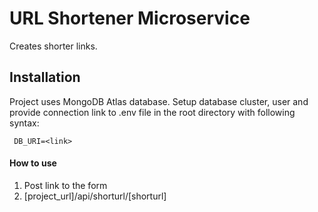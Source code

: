 # URL Shortener Microservice

Creates shorter links.

## Installation

Project uses MongoDB Atlas database. Setup database cluster, user and provide connection link to .env file in the root directory with following syntax:

``` DB_URI=<link>```

#### How to use

1. Post link to the form
2. [project_url]/api/shorturl/[shorturl]
